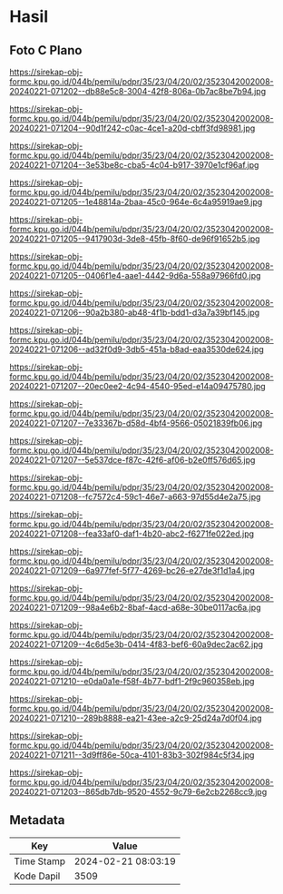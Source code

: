 # Hasil

## Foto C Plano

https://sirekap-obj-formc.kpu.go.id/044b/pemilu/pdpr/35/23/04/20/02/3523042002008-20240221-071202--db88e5c8-3004-42f8-806a-0b7ac8be7b94.jpg

https://sirekap-obj-formc.kpu.go.id/044b/pemilu/pdpr/35/23/04/20/02/3523042002008-20240221-071204--90d1f242-c0ac-4ce1-a20d-cbff3fd98981.jpg

https://sirekap-obj-formc.kpu.go.id/044b/pemilu/pdpr/35/23/04/20/02/3523042002008-20240221-071204--3e53be8c-cba5-4c04-b917-3970e1cf96af.jpg

https://sirekap-obj-formc.kpu.go.id/044b/pemilu/pdpr/35/23/04/20/02/3523042002008-20240221-071205--1e48814a-2baa-45c0-964e-6c4a95919ae9.jpg

https://sirekap-obj-formc.kpu.go.id/044b/pemilu/pdpr/35/23/04/20/02/3523042002008-20240221-071205--9417903d-3de8-45fb-8f60-de96f91652b5.jpg

https://sirekap-obj-formc.kpu.go.id/044b/pemilu/pdpr/35/23/04/20/02/3523042002008-20240221-071205--0406f1e4-aae1-4442-9d6a-558a97966fd0.jpg

https://sirekap-obj-formc.kpu.go.id/044b/pemilu/pdpr/35/23/04/20/02/3523042002008-20240221-071206--90a2b380-ab48-4f1b-bdd1-d3a7a39bf145.jpg

https://sirekap-obj-formc.kpu.go.id/044b/pemilu/pdpr/35/23/04/20/02/3523042002008-20240221-071206--ad32f0d9-3db5-451a-b8ad-eaa3530de624.jpg

https://sirekap-obj-formc.kpu.go.id/044b/pemilu/pdpr/35/23/04/20/02/3523042002008-20240221-071207--20ec0ee2-4c94-4540-95ed-e14a09475780.jpg

https://sirekap-obj-formc.kpu.go.id/044b/pemilu/pdpr/35/23/04/20/02/3523042002008-20240221-071207--7e33367b-d58d-4bf4-9566-05021839fb06.jpg

https://sirekap-obj-formc.kpu.go.id/044b/pemilu/pdpr/35/23/04/20/02/3523042002008-20240221-071207--5e537dce-f87c-42f6-af06-b2e0ff576d65.jpg

https://sirekap-obj-formc.kpu.go.id/044b/pemilu/pdpr/35/23/04/20/02/3523042002008-20240221-071208--fc7572c4-59c1-46e7-a663-97d55d4e2a75.jpg

https://sirekap-obj-formc.kpu.go.id/044b/pemilu/pdpr/35/23/04/20/02/3523042002008-20240221-071208--fea33af0-daf1-4b20-abc2-f6271fe022ed.jpg

https://sirekap-obj-formc.kpu.go.id/044b/pemilu/pdpr/35/23/04/20/02/3523042002008-20240221-071209--6a977fef-5f77-4269-bc26-e27de3f1d1a4.jpg

https://sirekap-obj-formc.kpu.go.id/044b/pemilu/pdpr/35/23/04/20/02/3523042002008-20240221-071209--98a4e6b2-8baf-4acd-a68e-30be0117ac6a.jpg

https://sirekap-obj-formc.kpu.go.id/044b/pemilu/pdpr/35/23/04/20/02/3523042002008-20240221-071209--4c6d5e3b-0414-4f83-bef6-60a9dec2ac62.jpg

https://sirekap-obj-formc.kpu.go.id/044b/pemilu/pdpr/35/23/04/20/02/3523042002008-20240221-071210--e0da0a1e-f58f-4b77-bdf1-2f9c960358eb.jpg

https://sirekap-obj-formc.kpu.go.id/044b/pemilu/pdpr/35/23/04/20/02/3523042002008-20240221-071210--289b8888-ea21-43ee-a2c9-25d24a7d0f04.jpg

https://sirekap-obj-formc.kpu.go.id/044b/pemilu/pdpr/35/23/04/20/02/3523042002008-20240221-071211--3d9ff86e-50ca-4101-83b3-302f984c5f34.jpg

https://sirekap-obj-formc.kpu.go.id/044b/pemilu/pdpr/35/23/04/20/02/3523042002008-20240221-071203--865db7db-9520-4552-9c79-6e2cb2268cc9.jpg


## Metadata

| Key        | Value               |
| ---------- | ------------------- |
| Time Stamp | 2024-02-21 08:03:19 |
| Kode Dapil | 3509                |



